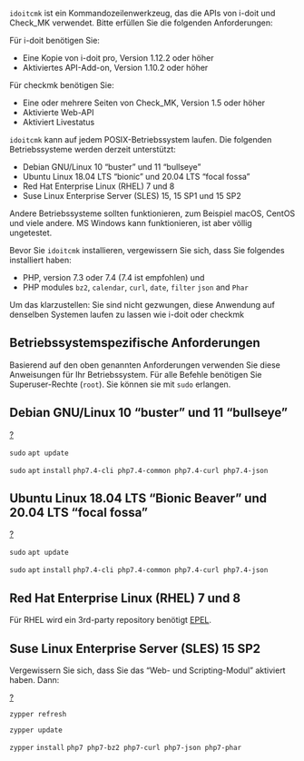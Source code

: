 `idoitcmk` ist ein Kommandozeilenwerkzeug, das die APIs von i-doit und Check\_MK verwendet. Bitte erfüllen Sie die folgenden Anforderungen:

Für i-doit benötigen Sie:

*   Eine Kopie von i-doit pro, Version 1.12.2 oder höher
*   Aktiviertes API-Add-on, Version 1.10.2 oder höher

Für checkmk benötigen Sie:

*   Eine oder mehrere Seiten von Check\_MK, Version 1.5 oder höher
*   Aktivierte Web-API
*   Aktiviert Livestatus

`idoitcmk` kann auf jedem POSIX-Betriebssystem laufen. Die folgenden Betriebssysteme werden derzeit unterstützt:

*   Debian GNU/Linux 10 “buster” und 11 “bullseye”
*   Ubuntu Linux 18.04 LTS “bionic” und 20.04 LTS “focal fossa”
*   Red Hat Enterprise Linux (RHEL) 7 und 8
*   Suse Linux Enterprise Server (SLES) 15, 15 SP1 und 15 SP2

Andere Betriebssysteme sollten funktionieren, zum Beispiel macOS, CentOS und viele andere. MS Windows kann funktionieren, ist aber völlig ungetestet.

Bevor Sie `idoitcmk` installieren, vergewissern Sie sich, dass Sie folgendes installiert haben:

*   PHP, version 7.3 oder 7.4 (7.4 ist empfohlen) und
*   PHP modules `bz2`, `calendar`, `curl`, `date`, `filter` `json` and `Phar`

Um das klarzustellen: Sie sind nicht gezwungen, diese Anwendung auf denselben Systemen laufen zu lassen wie i-doit oder checkmk

Betriebssystemspezifische Anforderungen
---------------------------------------

Basierend auf den oben genannten Anforderungen verwenden Sie diese Anweisungen für Ihr Betriebssystem. Für alle Befehle benötigen Sie Superuser-Rechte (`root`). Sie können sie mit `sudo` erlangen.

Debian GNU/Linux 10 “buster” und 11 “bullseye”
----------------------------------------------

[?](#)

`sudo` `apt update`

`sudo` `apt` `install` `php7.4-cli php7.4-common php7.4-curl php7.4-json`

Ubuntu Linux 18.04 LTS “Bionic Beaver” und 20.04 LTS “focal fossa”
------------------------------------------------------------------

[?](#)

`sudo` `apt update`

`sudo` `apt` `install` `php7.4-cli php7.4-common php7.4-curl php7.4-json`

Red Hat Enterprise Linux (RHEL) 7 und 8
---------------------------------------

Für RHEL wird ein 3rd-party repository benötigt [EPEL](https://www.redhat.com/en/blog/whats-epel-and-how-do-i-use-it).

Suse Linux Enterprise Server (SLES) 15 SP2
------------------------------------------

Vergewissern Sie sich, dass Sie das “Web- und Scripting-Modul” aktiviert haben. Dann:

[?](#)

`zypper refresh`

`zypper update`

`zypper` `install` `php7 php7-bz2 php7-curl php7-json php7-phar`